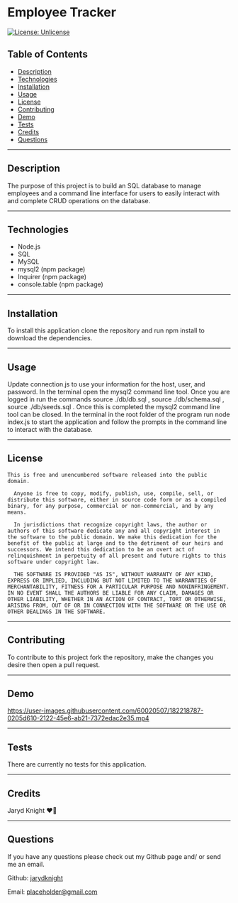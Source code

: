 
  # Employee Tracker

  [![License: Unlicense](https://img.shields.io/badge/license-Unlicense-blue.svg)](http://unlicense.org/)

  ## Table of Contents

  * [Description](#description)
  * [Technologies](#technologies)
  * [Installation](#installation)
  * [Usage](#usage)
  * [License](#license)
  * [Contributing](#contributing)
  * [Demo](#demo)
  * [Tests](#tests)
  * [Credits](#credits)
  * [Questions](#questions)

  ---

  ## Description

  The purpose of this project is to build an SQL database to manage employees and a command line interface for users to easily interact with and complete CRUD operations on the database.

  ---

  ## Technologies

  * Node.js
  * SQL
  * MySQL
  * mysql2 (npm package)
  * Inquirer (npm package)
  * console.table (npm package)


  ---

  ## Installation

  To install this application clone the repository and run npm install to download the dependencies. 

  ---

  ## Usage

  Update connection.js to use your information for the host, user, and password. In the terminal open the mysql2 command line tool. Once you are logged in run the commands source ./db/db.sql , source ./db/schema.sql , source ./db/seeds.sql . Once this is completed the mysql2 command line tool can be closed. In the terminal in the root folder of the program run node index.js to start the application and follow the prompts in the command line to interact with the database.

  ---

  ## License

    This is free and unencumbered software released into the public domain.
  
      Anyone is free to copy, modify, publish, use, compile, sell, or distribute this software, either in source code form or as a compiled binary, for any purpose, commercial or non-commercial, and by any means.
      
      In jurisdictions that recognize copyright laws, the author or authors of this software dedicate any and all copyright interest in the software to the public domain. We make this dedication for the benefit of the public at large and to the detriment of our heirs and successors. We intend this dedication to be an overt act of relinquishment in perpetuity of all present and future rights to this software under copyright law.
      
      THE SOFTWARE IS PROVIDED "AS IS", WITHOUT WARRANTY OF ANY KIND, EXPRESS OR IMPLIED, INCLUDING BUT NOT LIMITED TO THE WARRANTIES OF MERCHANTABILITY, FITNESS FOR A PARTICULAR PURPOSE AND NONINFRINGEMENT. IN NO EVENT SHALL THE AUTHORS BE LIABLE FOR ANY CLAIM, DAMAGES OR OTHER LIABILITY, WHETHER IN AN ACTION OF CONTRACT, TORT OR OTHERWISE, ARISING FROM, OUT OF OR IN CONNECTION WITH THE SOFTWARE OR THE USE OR OTHER DEALINGS IN THE SOFTWARE.

  ---

  ## Contributing

  To contribute to this project fork the repository, make the changes you desire then open a pull request.

  ---

  ## Demo


https://user-images.githubusercontent.com/60020507/182218787-0205d610-2122-45e6-ab21-7372edac2e35.mp4


  ---

  ## Tests

  There are currently no tests for this application.

  ---

  ## Credits

  Jaryd Knight :heart_on_fire:

  ---

  ## Questions

  If you have any questions please check out my Github page and/ or send me an email.

  Github: [jarydknight](https://github.com/jarydknight)
  
  Email: placeholder@gmail.com
  
